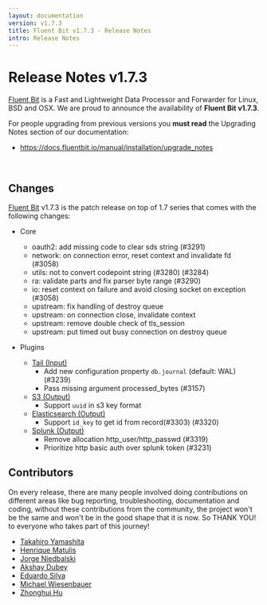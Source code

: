 ```yaml
---
layout: documentation
version: v1.7.3
title: Fluent Bit v1.7.3 - Release Notes
intro: Release Notes
---
```


# Release Notes v1.7.3

[Fluent Bit](http://fluentbit.io) is a Fast and Lightweight Data Processor and Forwarder for Linux, BSD and OSX. We are proud to announce the availability of __Fluent Bit v1.7.3__.

For people upgrading from previous versions you __must read__ the Upgrading Notes section of our documentation:

- <a href="https://docs.fluentbit.io/manual/installation/upgrade_notes">https://docs.fluentbit.io/manual/installation/upgrade_notes</a>

<br>

## Changes

[Fluent Bit](https://fluentbit.io) v1.7.3 is the patch release on top of 1.7 series that comes with the following changes:

 - Core
   - oauth2: add missing code to clear sds string (#3291)
   - network: on connection error, reset context and invalidate fd (#3058)
   - utils: not to convert codepoint string (#3280) (#3284)
   - ra: validate parts and fix parser byte range (#3290)
   - io: reset context on failure and avoid closing socket on exception (#3058)
   - upstream: fix handling of destroy queue
   - upstream: on connection close, invalidate context
   - upstream: remove double check of tls_session
   - upstream: put timed out busy connection on destroy queue

 - Plugins
   - [Tail (Input)](https://docs.fluentbit.io/manual/pipeline/inputs/tail/)
      - Add new configuration property ```db.journal``` (default: WAL) (#3239)
      - Pass missing argument processed_bytes (#3157)
   - [S3 (Output)](https://docs.fluentbit.io/manual/pipeline/outputs/s3/)
      - Support ```uuid``` in s3 key format
   - [Elasticsearch (Output)](https://docs.fluentbit.io/manual/pipeline/outputs/es/)
      - Support ```id_key``` to get id from record(#3303) (#3320)
   - [Splunk (Output)](https://docs.fluentbit.io/manual/pipeline/outputs/splunk/)
      - Remove allocation http_user/http_passwd (#3319)
      - Prioritize http basic auth over splunk token (#3231)

## Contributors

On every release, there are many people involved doing contributions on different areas like bug reporting, troubleshooting, documentation and coding, without these contributions from the community, the project won't be the same and won't be in the good shape that it is now. So THANK YOU! to everyone who takes part of this journey!

- [Takahiro Yamashita](https://github.com/nokute78)
- [Henrique Matulis](https://github.com/hsmatulisgoogle)
- [Jorge Niedbalski](https://github.com/niedbalski)
- [Akshay Dubey](https://github.com/AkshayDubey29)
- [Eduardo Silva](https://github.com/edsiper)
- [Michael Wiesenbauer](https://github.com/sonork)
- [Zhonghui Hu](https://github.com/zhonghui12)
